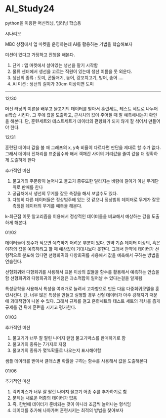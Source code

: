 # AI_Study24
python을 이용한 머신러닝, 딥러닝 학습용

시나리오

MBC 상점에서 앱 마켓을 운영하는데 AI를 활용하는 기법을 학습해보자

미션이 있다고 가정하고 진행을 해본다.

1. 단계 : 앱 마켓에서 살아있는 생선을 팔기 시작함
2. 물류 센터에서 생선을 고르는 직원이 있는데 생선 이름을 못 외운다.
3. 생선의 종류 : 도미, 곤돌매기, 농어, 강꼬치고기, 빙어, 송어 ....
4. AI 미션 : 생선의 길이가 30cm 이상이면 도미

---------------------------------------------------------------
12/30

머신 러닝의 이론을 배우고 물고기의 데이터를 받아서 훈련세트, 테스트 세트로 나누어 ai학습 시킨다.
그 후에 값을 도출하고, 근사치의 값이 주어질 때 잘 예측해내는지 확인을 해본다.
단, 훈련세트와 테스트세트가 데이터의 편향화가 되지 않게 잘 섞어서 만들어야 한다.


12/31

훈련된 데이터 값을 볼 때 그래프의 x, y축 비율이 다르다면 판단을 제대로 할 수가 없다.
그래서 데이터 전처리를 표준점수화 해서 객채간 사이의 거리값을 줄여 값을 더 정확하게 도출하게 한다

추가적인 미션

1. 물고기의 주문량이 늘어나고 물고기 종류또한 달라지는 바람에 길이가 아닌 무게단위로 판매를 한다
2. 공급처에서 생선의 무게를 잘못 측정을 해서 보낼수도 있다.
3. 다행히 다른 데이터들은 정상범주에 있는 것 같으니 정상범위 데이터로 무게가 잘못 측정된 데이터의 무게를 예측을 해본다.

k-최근접 이웃 알고리즘을 이용해서 정상적인 데이터들을 비교해서 예상하는 값을 도출하게 해본다.

01/02

데이터들이 갯수가 적으면 예측하기 어려운 부분이 있다. 
만약 기존 데이터 이상의, 혹은 이하의 값을 예측하려고 할 때 예상값이 기대치보다 못한다.
그래서 만약에 데이터가 선형적으로 분포해 있다면 선형회귀와 다항회귀를 사용해서 값을 예측해서 구하는 방법을 연습한다.

선형회귀와 다항회귀를 사용해서 표본 이상의 값들을 함수를 활용해서 예측하는 연습을 함
선형회귀와 다항회귀의 한계점은 과소적합이 일어날 수 있다는걸을 알게됨

특성공학을 사용해서 특성을 여러개로 늘려서 고차항으로 만든 다음 다중회귀모델을 훈련시킨다.
단, 너무 많은 특성을 만들고 실행할 경우 선형 데이터가 아주 강해지기 때문에 과대적합이 나올 수 있다.
그래서 규제를 걸고 훈련세트와 테스트 세트의 격차를 좁게 규제를 건 뒤에 훈련을 시키고 평가한다.

01/03

추가적인 미션
1. 물고기가 너무 잘 팔린 나머지 랜덤 물고기박스를 판매하기로 함
2. 물고기의 종류는 7가지로 지정
3. 물고기의 종류가 몇%확률로 나오는지 표시해야함

샘플 데이터를 받아서 클래스별 확률을 구하는 함수를 사용해서 값을 도출해본다

01/06

추가적인 미션
1. 럭키박스가 너무 잘 팔린 나머지 물고기 어종 수를 추가하기로 함
2. 문제는 새로운 어종의 데이터가 없음
3. 즉, 한번에 데이터가 준비되는 것이 아니라 조금씩 늘어나는 형식임
4. 데이터를 추가해 나아가며 훈련시키는 최적의 방법을 찾아보자





